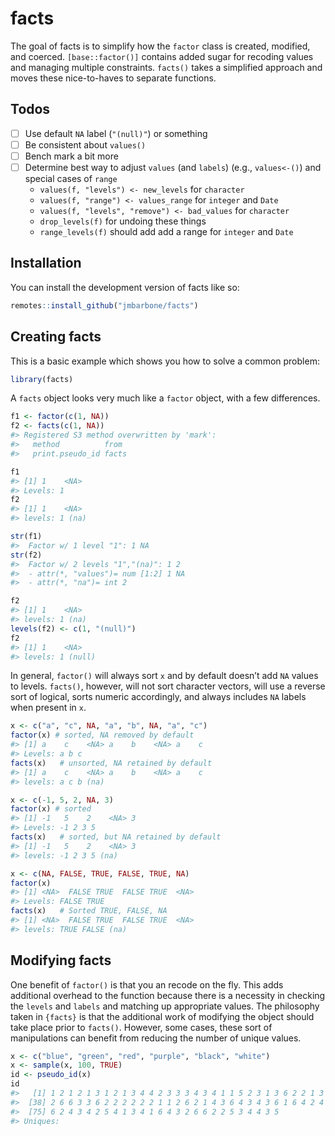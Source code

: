 
<!-- README.md is generated from README.Rmd. Please edit that file -->

# facts

<!-- badges: start -->
<!-- badges: end -->

The goal of facts is to simplify how the `factor` class is created,
modified, and coerced. `[base::factor()]` contains added sugar for
recoding values and managing multiple constraints. `facts()` takes a
simplified approach and moves these nice-to-haves to separate functions.

## Todos

-   [ ] Use default `NA` label (`"(null)"`) or something
-   [ ] Be consistent about `values()`
-   [ ] Bench mark a bit more
-   [ ] Determine best way to adjust `values` (and `labels`) (e.g.,
    `values<-()`) and special cases of `range`
    -   `values(f, "levels") <- new_levels` for `character`
    -   `values(f, "range") <- values_range` for `integer` and `Date`
    -   `values(f, "levels", "remove") <- bad_values` for `character`
    -   `drop_levels(f)` for undoing these things
    -   `range_levels(f)` should add add a range for `integer` and
        `Date`

## Installation

You can install the development version of facts like so:

``` r
remotes::install_github("jmbarbone/facts")
```

## Creating facts

This is a basic example which shows you how to solve a common problem:

``` r
library(facts)
```

A `facts` object looks very much like a `factor` object, with a few
differences.

``` r
f1 <- factor(c(1, NA))
f2 <- facts(c(1, NA))
#> Registered S3 method overwritten by 'mark':
#>   method          from 
#>   print.pseudo_id facts

f1
#> [1] 1    <NA>
#> Levels: 1
f2
#> [1] 1    <NA>
#> levels: 1 (na)

str(f1)
#>  Factor w/ 1 level "1": 1 NA
str(f2)
#>  Factor w/ 2 levels "1","(na)": 1 2
#>  - attr(*, "values")= num [1:2] 1 NA
#>  - attr(*, "na")= int 2

f2
#> [1] 1    <NA>
#> levels: 1 (na)
levels(f2) <- c(1, "(null)")
f2
#> [1] 1    <NA>
#> levels: 1 (null)
```

In general, `factor()` will always sort `x` and by default doesn’t add
`NA` values to levels. `facts()`, however, will not sort character
vectors, will use a reverse sort of logical, sorts numeric accordingly,
and always includes `NA` labels when present in `x`.

``` r
x <- c("a", "c", NA, "a", "b", NA, "a", "c")
factor(x) # sorted, NA removed by default
#> [1] a    c    <NA> a    b    <NA> a    c   
#> Levels: a b c
facts(x)   # unsorted, NA retained by default
#> [1] a    c    <NA> a    b    <NA> a    c   
#> levels: a c b (na)

x <- c(-1, 5, 2, NA, 3)
factor(x) # sorted
#> [1] -1   5    2    <NA> 3   
#> Levels: -1 2 3 5
facts(x)   # sorted, but NA retained by default
#> [1] -1   5    2    <NA> 3   
#> levels: -1 2 3 5 (na)

x <- c(NA, FALSE, TRUE, FALSE, TRUE, NA)
factor(x)
#> [1] <NA>  FALSE TRUE  FALSE TRUE  <NA> 
#> Levels: FALSE TRUE
facts(x)   # Sorted TRUE, FALSE, NA
#> [1] <NA>  FALSE TRUE  FALSE TRUE  <NA> 
#> levels: TRUE FALSE (na)
```

## Modifying facts

One benefit of `factor()` is that you an recode on the fly. This adds
additional overhead to the function because there is a necessity in
checking the `levels` and `labels` and matching up appropriate values.
The philosophy taken in `{facts}` is that the additional work of
modifying the object should take place prior to `facts()`. However, some
cases, these sort of manipulations can benefit from reducing the number
of unique values.

``` r
x <- c("blue", "green", "red", "purple", "black", "white")
x <- sample(x, 100, TRUE)
id <- pseudo_id(x)
id
#>   [1] 1 2 1 2 1 3 1 2 1 3 4 4 2 3 3 3 4 3 4 1 1 5 2 3 1 3 6 2 2 1 3 2 6 1 3 1 2
#>  [38] 2 6 6 3 3 6 2 2 2 2 2 2 1 1 2 6 2 1 4 3 6 4 3 4 3 6 1 6 4 2 4 5 5 1 5 3 3
#>  [75] 6 2 4 3 4 2 5 4 1 3 4 1 6 4 3 2 6 6 2 2 5 3 4 4 3 5
#> Uniques:
```

